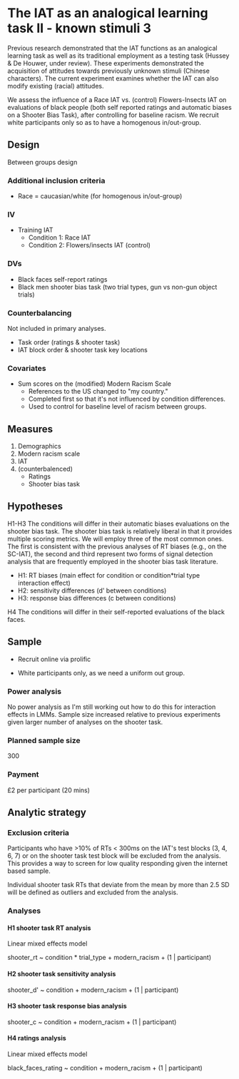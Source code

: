 # The IAT as an analogical learning task II - known stimuli 3 

Previous research demonstrated that the IAT functions as an analogical learning task as well as its traditional employment as a testing task (Hussey & De Houwer, under review). These experiments demonstrated the acquisition of attitudes towards previously unknown stimuli (Chinese characters). The current experiment examines whether the IAT can also modify existing (racial) attitudes.

We assess the influence of a Race IAT vs. (control) Flowers-Insects IAT on evaluations of black people (both self reported ratings and automatic biases on a Shooter Bias Task), after controlling for baseline racism. We recruit white participants only so as to have a homogenous in/out-group.

## Design

Between groups design

### Additional inclusion criteria

- Race = caucasian/white (for homogenous in/out-group)

### IV

- Training IAT 
  - Condition 1: Race IAT 
  - Condition 2: Flowers/insects IAT (control) 

### DVs

- Black faces self-report ratings
- Black men shooter bias task (two trial types, gun vs non-gun object trials)

### Counterbalancing

Not included in primary analyses.

- Task order (ratings & shooter task)
- IAT block order & shooter task key locations

### Covariates

- Sum scores on the (modified) Modern Racism Scale
  - References to the US changed to "my country."
  - Completed first so that it's not influenced by condition differences.
  - Used to control for baseline level of racism between groups.

## Measures

1. Demographics
2. Modern racism scale
3. IAT
4. (counterbalenced)
   - Ratings
   - Shooter bias task

## Hypotheses

H1-H3 The conditions will differ in their automatic biases evaluations on the shooter bias task. The shooter bias task is relatively liberal in that it provides multiple scoring metrics. We will employ three of the most common ones. The first is consistent with the previous analyses of RT biases (e.g., on the SC-IAT), the second and third represent two forms of signal detection analysis that are frequently employed in the shooter bias task literature.

- H1: RT biases (main effect for condition or condition*trial type interaction effect)
- H2: sensitivity differences (d' between conditions)
- H3: response bias differences (c between conditions)

H4 The conditions will differ in their self-reported evaluations of the black faces.

## Sample

- Recruit online via prolific


- White participants only, as we need a uniform out group.

### Power analysis

No power analysis as I'm still working out how to do this for interaction effects in LMMs. Sample size increased relative to previous experiments given larger number of analyses on the shooter task.

### Planned sample size

300

### Payment

£2 per participant (20 mins)

## Analytic strategy

### Exclusion criteria

Participants who have >10% of RTs < 300ms on the IAT's test blocks (3, 4, 6, 7) or on the shooter task test block will be excluded from the analysis. This provides a way to screen for low quality responding given the internet based sample.

Individual shooter task RTs that deviate from the mean by more than 2.5 SD will be defined as outliers and excluded from the analysis.

### Analyses 

#### H1 shooter task RT analysis

Linear mixed effects model

shooter_rt ~ condition * trial_type + modern_racism + (1 | participant)

#### H2 shooter task sensitivity analysis

shooter_d' ~ condition + modern_racism + (1 | participant)

#### H3 shooter task response bias analysis

shooter_c ~ condition + modern_racism + (1 | participant)

#### H4 ratings analysis

Linear mixed effects model

black_faces_rating ~ condition + modern_racism + (1 | participant)